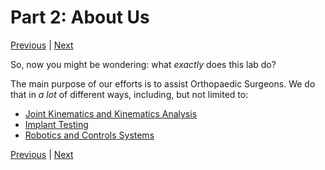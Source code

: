 # Part 2: About Us
[Previous](https://github.com/BRIO-lab/brio-lab-onboarding/blob/main/General/Part_1.md) | [Next]()

So, now you might be wondering: what _exactly_ does this lab do?

The main purpose of our efforts is to assist Orthopaedic Surgeons. We do that in _a lot_ of different ways, including, but not limited to:

   * [Joint Kinematics and Kinematics Analysis](https://github.com/BRIO-lab/brio-lab-onboarding/blob/main/General/resources/kinematics.md)
   * [Implant Testing](https://github.com/BRIO-lab/brio-lab-onboarding/blob/main/General/resources/robotics.md)
   * [Robotics and Controls Systems]()

[Previous](https://github.com/BRIO-lab/brio-lab-onboarding/blob/main/General/Part_1.md) | [Next]()
